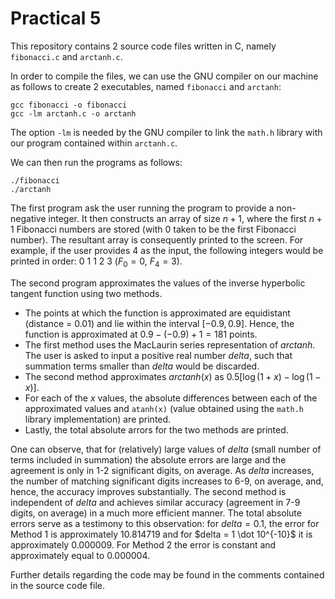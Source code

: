 
# Practical 5

This repository contains 2 source code files written in C, namely `fibonacci.c` and `arctanh.c`.

In order to compile the files, we can use the GNU compiler on our machine as follows to create 2 executables, named `fibonacci` and `arctanh`:

```
gcc fibonacci -o fibonacci
gcc -lm arctanh.c -o arctanh
```  
The option `-lm` is needed by the GNU compiler to link the `math.h` library with our program contained within `arctanh.c`.

We can then run the programs as follows:

```
./fibonacci
./arctanh
```
The first program ask the user running the program to provide a non-negative integer. It then constructs an array of size $n + 1$, where the first $n + 1$ Fibonacci numbers are stored (with $0$ taken to be the first Fibonacci number). The resultant array is consequently printed to the screen. For example, if the user provides $4$ as the input, the following integers would be printed in order: $0 \ 1 \ 1 \ 2 \ 3$ ($F_0 = 0, \ F_4 = 3$).

The second program approximates the values of the inverse hyperbolic tangent function using two methods.
* The points at which the function is approximated are equidistant (distance = $0.01$) and lie within the interval $[-0.9, 0.9]$. Hence, the function is approximated at $0.9 - (-0.9) + 1 = 181$ points.
* The first method uses the MacLaurin series representation of $arctanh$. The user is asked to input a positive real number $delta$, such that summation terms smaller than $delta$ would be discarded. 
* The second method approximates $arctanh(x)$ as $0.5[\log(1 + x) - \log(1 - x)]$.
* For each of the $x$ values, the  absolute differences between each of the approximated values and `atanh(x)` (value obtained using the `math.h` library implementation) are printed.
* Lastly, the total absolute arrors for the two methods are printed.    

One can observe, that for (relatively) large values of $delta$ (small number of terms included in summation) the absolute errors are large and the agreement is only in 1-2 significant digits, on average. As $delta$ increases, the number of matching significant digits increases to 6-9, on average, and, hence, the accuracy improves substantially. The second method is independent of $delta$ and achieves similar accuracy (agreement in 7-9 digits, on average) in a much more efficient manner. The total absolute errors serve as a testimony to this observation: for $delta = 0.1$, the error for Method 1 is approximately $10.814719$ and for $delta = 1 \dot 10^{-10}$ it is approximately $0.000009$. For Method 2 the error is constant and approximately equal to $0.000004$. 


Further details regarding the code may be found in the comments contained in the source code file.

